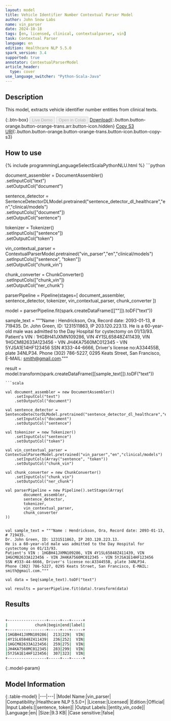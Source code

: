 ```yaml
---
layout: model
title: Vehicle Identifier Number Contextual Parser Model
author: John Snow Labs
name: vin_parser
date: 2024-10-18
tags: [en, licensed, clinical, contextualparser, vin]
task: Contextual Parser
language: en
edition: Healthcare NLP 5.5.0
spark_version: 3.4
supported: true
annotator: ContextualParserModel
article_header:
  type: cover
use_language_switcher: "Python-Scala-Java"
---
```


## Description

This model, extracts vehicle identifier number entities from clinical texts.

{:.btn-box}
<button class="button button-orange" disabled>Live Demo</button>
<button class="button button-orange" disabled>Open in Colab</button>
[Download](https://s3.amazonaws.com/auxdata.johnsnowlabs.com/clinical/models/vin_parser_en_5.5.0_3.4_1729218995738.zip){:.button.button-orange.button-orange-trans.arr.button-icon.hidden}
[Copy S3 URI](s3://auxdata.johnsnowlabs.com/clinical/models/vin_parser_en_5.5.0_3.4_1729218995738.zip){:.button.button-orange.button-orange-trans.button-icon.button-copy-s3}

## How to use



<div class="tabs-box" markdown="1">
{% include programmingLanguageSelectScalaPythonNLU.html %}
```python

document_assembler = DocumentAssembler() \
    .setInputCol("text") \
    .setOutputCol("document")

sentence_detector = SentenceDetectorDLModel.pretrained("sentence_detector_dl_healthcare","en","clinical/models")\
    .setInputCols(["document"])\
    .setOutputCol("sentence")

tokenizer = Tokenizer() \
    .setInputCols(["sentence"]) \
    .setOutputCol("token")

vin_contextual_parser = ContextualParserModel.pretrained("vin_parser","en","clinical/models") \
    .setInputCols(["sentence", "token"]) \
    .setOutputCol("chunk_vin")

chunk_converter = ChunkConverter() \
    .setInputCols(["chunk_vin"]) \
    .setOutputCol("ner_chunk")

parserPipeline = Pipeline(stages=[
        document_assembler,
        sentence_detector,
        tokenizer,
        vin_contextual_parser,
        chunk_converter
        ])

model = parserPipeline.fit(spark.createDataFrame([[""]]).toDF("text"))

sample_text = """Name : Hendrickson, Ora, Record date: 2093-01-13, # 719435.
Dr. John Green, ID: 1231511863, IP 203.120.223.13.
He is a 60-year-old male was admitted to the Day Hospital for cystectomy on 01/13/93.
Patient's VIN : 1HGBH41JXMN109286, VIN 4Y1SL65848Z411439, VIN 1HGCM82633A123456 - VIN JH4KA7560MC012345 - VIN 5YJSA1E14HF123456
SSN #333-44-6666, Driver's license no:A334455B, plate 34NLP34.
Phone (302) 786-5227, 0295 Keats Street, San Francisco, E-MAIL: smith@gmail.com."""

result = model.transform(spark.createDataFrame([[sample_text]]).toDF("text"))

```
```scala

val document_assembler = new DocumentAssembler()
    .setInputCol("text")
    .setOutputCol("document")

val sentence_detector = SentenceDetectorDLModel.pretrained("sentence_detector_dl_healthcare","en","clinical/models")
    .setInputCols("document")
    .setOutputCol("sentence")

val tokenizer = new Tokenizer()
    .setInputCols("sentence")
    .setOutputCol("token")

val vin_contextual_parser = ContextualParserModel.pretrained("vin_parser","en","clinical/models")
    .setInputCols(Array("sentence", "token"))
    .setOutputCol("chunk_vin")

val chunk_converter = new ChunkConverter()
    .setInputCols("chunk_vin")
    .setOutputCol("ner_chunk")

val parserPipeline = new Pipeline().setStages(Array(
        document_assembler,
        sentence_detector,
        tokenizer,
        vin_contextual_parser,
        chunk_converter
))


val sample_text = """Name : Hendrickson, Ora, Record date: 2093-01-13, # 719435.
Dr. John Green, ID: 1231511863, IP 203.120.223.13.
He is a 60-year-old male was admitted to the Day Hospital for cystectomy on 01/13/93.
Patient's VIN : 1HGBH41JXMN109286, VIN 4Y1SL65848Z411439, VIN 1HGCM82633A123456 - VIN JH4KA7560MC012345 - VIN 5YJSA1E14HF123456
SSN #333-44-6666, Driver's license no:A334455B, plate 34NLP34.
Phone (302) 786-5227, 0295 Keats Street, San Francisco, E-MAIL: smith@gmail.com."""

val data = Seq(sample_text).toDF("text")

val results = parserPipeline.fit(data).transform(data)

```
</div>

## Results

```bash

+-----------------+-----+---+-----+
|            chunk|begin|end|label|
+-----------------+-----+---+-----+
|1HGBH41JXMN109286|  213|229|  VIN|
|4Y1SL65848Z411439|  236|252|  VIN|
|1HGCM82633A123456|  259|275|  VIN|
|JH4KA7560MC012345|  283|299|  VIN|
|5YJSA1E14HF123456|  307|323|  VIN|
+-----------------+-----+---+-----+

```

{:.model-param}
## Model Information

{:.table-model}
|---|---|
|Model Name:|vin_parser|
|Compatibility:|Healthcare NLP 5.5.0+|
|License:|Licensed|
|Edition:|Official|
|Input Labels:|[sentence, token]|
|Output Labels:|[entity_vin_code]|
|Language:|en|
|Size:|9.3 KB|
|Case sensitive:|false|